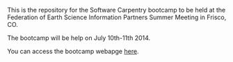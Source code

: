 This is the repository for the Software Carpentry bootcamp to be held at the Federation of Earth Science Information Partners Summer Meeting in Frisco, CO.

The bootcamp will be help on July 10th-11th 2014.

You can access the bootcamp webapge [here](http://jrherr.github.io/2014-07-10-esip/).
